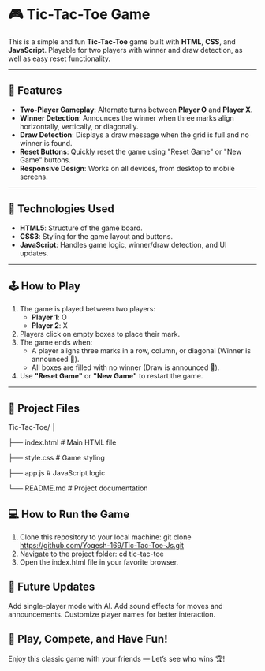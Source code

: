 # 🎮 Tic-Tac-Toe Game

This is a simple and fun **Tic-Tac-Toe** game built with **HTML**, **CSS**, and **JavaScript**. Playable for two players with winner and draw detection, as well as easy reset functionality.

---

## 🚀 Features

- **Two-Player Gameplay**: Alternate turns between **Player O** and **Player X**.
- **Winner Detection**: Announces the winner when three marks align horizontally, vertically, or diagonally.
- **Draw Detection**: Displays a draw message when the grid is full and no winner is found.
- **Reset Buttons**: Quickly reset the game using "Reset Game" or "New Game" buttons.
- **Responsive Design**: Works on all devices, from desktop to mobile screens.

---

## 🎨 Technologies Used

- **HTML5**: Structure of the game board.
- **CSS3**: Styling for the game layout and buttons.
- **JavaScript**: Handles game logic, winner/draw detection, and UI updates.

---

## 🕹️ How to Play

1. The game is played between two players:
   - **Player 1**: O  
   - **Player 2**: X  
2. Players click on empty boxes to place their mark.
3. The game ends when:
   - A player aligns three marks in a row, column, or diagonal (Winner is announced 🎉).
   - All boxes are filled with no winner (Draw is announced 🤝).
4. Use **"Reset Game"** or **"New Game"** to restart the game.

---

## 📁 Project Files

Tic-Tac-Toe/
│

├── index.html        # Main HTML file

├── style.css         # Game styling

├── app.js            # JavaScript logic

└── README.md         # Project documentation


## 💻 How to Run the Game

1. Clone this repository to your local machine:
   git clone https://github.com/Yogesh-169/Tic-Tac-Toe-Js.git
2. Navigate to the project folder:
   cd tic-tac-toe
3. Open the index.html file in your favorite browser.

## 🚧 Future Updates
Add single-player mode with AI.
Add sound effects for moves and announcements.
Customize player names for better interaction.

## 🎉 Play, Compete, and Have Fun!
Enjoy this classic game with your friends — Let’s see who wins 🏆!



